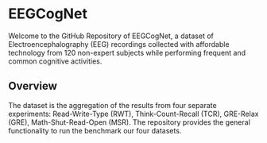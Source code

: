 # EEGCogNet
Welcome to the GitHub Repository of EEGCogNet, a dataset of Electroencephalography (EEG) recordings collected with affordable technology from 120 non-expert subjects while performing frequent and common cognitive activities. 

## Overview
The dataset is the aggregation of the results from four separate experiments: Read-Write-Type (RWT), Think-Count-Recall (TCR), GRE-Relax (GRE), Math-Shut-Read-Open (MSR). The repository provides the general functionality to run the benchmark our four datasets. 



